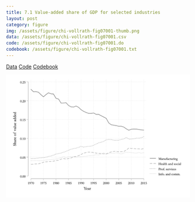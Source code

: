 ```yaml
---
title: 7.1 Value-added share of GDP for selected industries
layout: post
category: figure
img: /assets/figure/chi-vollrath-fig07001-thumb.png
data: /assets/figure/chi-vollrath-fig07001.csv
code: /assets/figure/chi-vollrath-fig07001.do
codebook: /assets/figure/chi-vollrath-fig07001.txt
---
```


[Data](/assets/figure/chi-vollrath-fig07001.csv) [Code](/assets/figure/chi-vollrath-fig07001.do) [Codebook](/assets/figure/chi-vollrath-fig07001.txt)

![7.1 Value-added share of GDP for selected industries](/assets/figure/chi-vollrath-fig07001.png)
